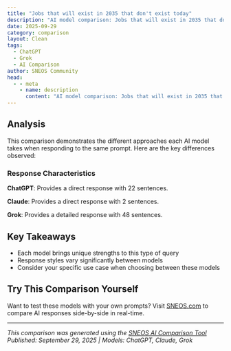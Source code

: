 ```yaml
---
title: "Jobs that will exist in 2035 that don't exist today"
description: "AI model comparison: Jobs that will exist in 2035 that don't exist today..."
date: 2025-09-29
category: comparison
layout: Clean
tags:
  - ChatGPT
  - Grok
  - AI Comparison
author: SNEOS Community
head:
  - - meta
    - name: description
      content: "AI model comparison: Jobs that will exist in 2035 that don't exist today..."
---
```


<ChatComparison
  title="Jobs that will exist in 2035 that don't exist today"
  prompt="Jobs that will exist in 2035 that don't exist today"
  :responses='{"ChatGPT": "Predicting specific jobs that will exist in 2035 can be speculative, but based on current trends in technology, society, and the environment, here are some potential job roles that might emerge by 2035:\n\n1. **AI Ethics Manager** \n Overseeing the ethical development and deployment of artificial intelligence systems to ensure fairness, transparency, and accountability.\n\n2. **Human-Machine Teaming Manager** \n Coordinating collaborative efforts between humans and AI/robots in workplaces for optimized productivity and safety.\n\n3. **Virtual Habitat Designer** \n Creating and maintaining immersive virtual environments for work, education, entertainment, or socializing in the metaverse.\n\n4. **Climate Change Reversal Specialist** \n Designing and implementing large-scale projects to reverse environmental damage, such as carbon capture and geoengineering initiatives.\n\n5. **Neural Interface Therapist** \n Assisting patients in adapting to and optimizing brain-computer interfaces or neural implants for medical or enhancement purposes.\n\n6. **Digital Detox Consultant** \n Helping individuals and organizations manage screen time and digital wellbeing to combat tech burnout.\n\n7. **Personal Data Broker** \n Managing, protecting, and monetizing individuals\u2019 personal data in a future where data ownership becomes a valuable asset.\n\n8. **Mars Resource Miner** \n Extracting and processing resources from Mars or other celestial bodies to support space colonization efforts.\n\n9. **Autonomous Vehicle Fleet Manager** \n Overseeing fleets of self-driving vehicles for logistics, public transportation, and personal transit.\n\n10. **Synthetic Food Designer** \n Creating custom-designed foods using biotechnology, including lab-grown meats, nutrient-optimized meals, or tailor-made diets.\n\nThese roles reflect anticipated advances in technology, sustainability needs, space exploration, and societal shifts. New jobs will likely combine interdisciplinary skills and adapt to emerging challenges and opportunities.", "Grok": "Predicting specific jobs that will exist in 2035 but don\u0027t exist today involves some speculation, as technological, environmental, social, and economic trends will shape the future job market. However, based on current trajectories in technology, sustainability, healthcare, and societal needs, here are several potential jobs that could emerge by 2035:\n\n1. **Urban Farming Specialist** \n As cities grow and the need for sustainable food sources increases, vertical and urban farming will become more prevalent. Urban Farming Specialists will design, manage, and optimize high-tech indoor farms using hydroponics, aeroponics, and AI-driven crop monitoring to produce food in densely populated areas.\n\n2. **Climate Restoration Engineer** \n With the worsening effects of climate change, there may be a need for professionals who specialize in large-scale geoengineering projects to restore ecosystems, remove carbon dioxide from the atmosphere, or mitigate rising sea levels. These engineers will work on innovative solutions like artificial reefs, carbon capture systems, or reforestation drones.\n\n3. **Human-Technology Integration Therapist** \n As humans increasingly merge with technology (e.g., brain-computer interfaces, wearable tech, or bioengineered enhancements), there will be a need for therapists who help individuals adapt psychologically and socially to these integrations. They might assist with \u0022cyborg identity crises\u0022 or the mental health impacts of constant connectivity.\n\n4. **Off-World Construction Worker** \n With space exploration advancing through companies like SpaceX and Blue Origin, there could be a demand for workers who specialize in building infrastructure on the Moon, Mars, or space stations. These roles would involve expertise in 3D printing, robotics, and materials science for extraterrestrial environments.\n\n5. **Augmented Reality Journey Planner** \n As augmented reality (AR) becomes more integrated into daily life, there could be professionals who design immersive travel or entertainment experiences. These planners would create AR overlays for real-world locations, blending virtual storytelling, historical reenactments, or gamified exploration into physical spaces.\n\n6. **Personal Data Broker** \n With data becoming a critical personal asset, individuals might hire data brokers to manage, protect, and monetize their digital footprints. These professionals would negotiate with companies on behalf of individuals to ensure fair compensation for data usage while safeguarding privacy.\n\n7. **Extinct Species Revivalist** \n Advances in genetic engineering and de-extinction technologies (like CRISPR) could lead to roles focused on reviving extinct species, such as the woolly mammoth or passenger pigeon. Revivalists would work in labs and field settings to reintroduce these species into controlled or natural habitats.\n\n8. **AI Personality Designer** \n As artificial intelligence becomes more conversational and integrated into personal and professional lives, there will be a demand for designers who craft unique AI personalities for virtual assistants, companions, or customer service bots. These designers would focus on tone, humor, empathy, and cultural nuances.\n\n9. **Quantum Computing Security Analyst** \n With quantum computing on the horizon, traditional encryption methods could become obsolete. Quantum Computing Security Analysts will be responsible for developing and maintaining new security protocols to protect sensitive data in a post-quantum world.\n\n10. **Space Tourism Guide** \n As space tourism becomes more accessible, there will be a need for trained professionals to guide tourists through space experiences, ensuring safety, explaining scientific phenomena, and managing the psychological effects of space travel.\n\n11. **Re-Wilding Coordinator** \n As part of global efforts to restore natural ecosystems, Re-Wilding Coordinators will oversee projects that return cultivated or urban land to its wild state. They will work with ecologists, local governments, and communities to reintroduce native species and balance human and environmental needs.\n\n12. **Neural Privacy Advocate** \n With advancements in neurotechnology (e.g., brain-computer interfaces), there will be concerns about the privacy of thoughts and mental data. Neural Privacy Advocates will work to protect individuals from unauthorized access to their neural data and advocate for ethical regulations in this space.\n\n### Factors Driving These New Jobs\n- **Technological Advancements:** AI, quantum computing, biotech, and space tech are creating entirely new industries and challenges.\n- **Climate and Sustainability Needs:** The push for sustainability and climate mitigation will drive innovative roles in green technology and environmental restoration.\n- **Social and Ethical Shifts:** As technology integrates further into human life, new ethical dilemmas and psychological needs will emerge, requiring specialized professionals.\n\nWhile it\u0027s impossible to predict with certainty, these roles reflect plausible outcomes based on emerging trends. Many of these jobs will likely require cross-disciplinary skills, combining technology, ethics, and creativity. Preparing for such a future might involve learning adaptable skills in STEM, sustainability, and social sciences. What do you think about these possibilities? Are there other areas or trends you think might spawn new jobs by 2035?"}' 
  published-date="16:28"
/>

## Analysis

This comparison demonstrates the different approaches each AI model takes when responding to the same prompt. Here are the key differences observed:

### Response Characteristics

**ChatGPT**: Provides a direct response with 22 sentences. 

**Claude**: Provides a direct response with 2 sentences. 

**Grok**: Provides a detailed response with 48 sentences. 

## Key Takeaways

- Each model brings unique strengths to this type of query
- Response styles vary significantly between models
- Consider your specific use case when choosing between these models

## Try This Comparison Yourself

Want to test these models with your own prompts? Visit [SNEOS.com](https://sneos.com) to compare AI responses side-by-side in real-time.

---

*This comparison was generated using the [SNEOS AI Comparison Tool](https://sneos.com)*
*Published: September 29, 2025 | Models: ChatGPT, Claude, Grok*
